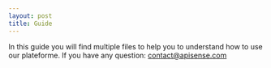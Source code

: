 ```yaml
---
layout: post
title: Guide
---
```


In this guide you will find multiple files to help you to understand how to use our plateforme.
If you have any question: [contact@apisense.com](contact@apisense.com)
